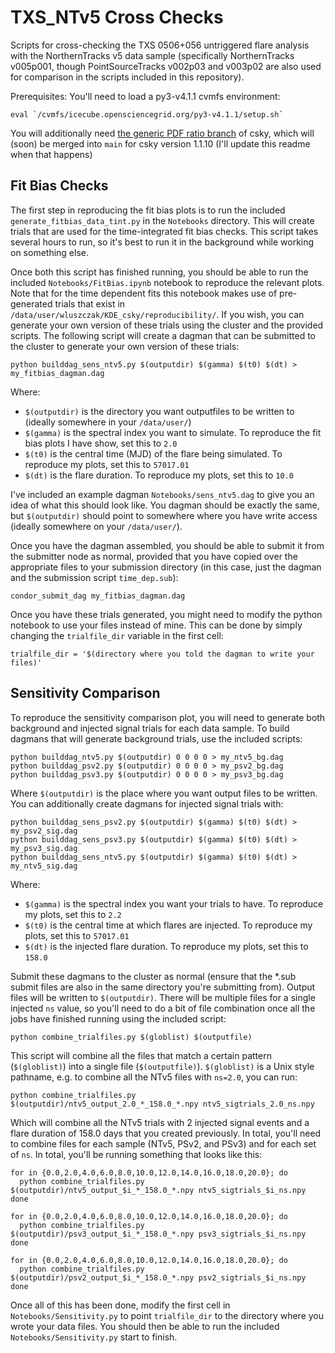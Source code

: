# TXS_NTv5 Cross Checks
Scripts for cross-checking the TXS 0506+056 untriggered flare analysis with the NorthernTracks v5 data sample (specifically NorthernTracks v005p001, though PointSourceTracks v002p03 and v003p02 are also used for comparison in the scripts included in this repository). 

Prerequisites:
You'll need to load a py3-v4.1.1 cvmfs environment:
```
eval `/cvmfs/icecube.opensciencegrid.org/py3-v4.1.1/setup.sh`
```

You will additionally need [the generic PDF ratio branch](https://github.com/icecube/csky/tree/feature/generic-pdf-ratio) of csky, which will (soon) be merged into `main` for csky version 1.1.10 (I'll update this readme when that happens)

## Fit Bias Checks

The first step in reproducing the fit bias plots is to run the included `generate_fitbias_data_tint.py` in the `Notebooks` directory. This will create trials that are used for the time-integrated fit bias checks. This script takes several hours to run, so it's best to run it in the background while working on something else. 

Once both this script has finished running, you should be able to run the included `Notebooks/FitBias.ipynb` notebook to reproduce the relevant plots. Note that for the time dependent fits this notebook makes use of pre-generated trials that exist in `/data/user/wluszczak/KDE_csky/reproducibility/`. If you wish, you can generate your own version of these trials using the cluster and the provided scripts. The following script will create a dagman that can be submitted to the cluster to generate your own version of these trials:

```
python builddag_sens_ntv5.py $(outputdir) $(gamma) $(t0) $(dt) > my_fitbias_dagman.dag
```

Where:
- `$(outputdir)` is the directory you want outputfiles to be written to (ideally somewhere in your `/data/user/`)
- `$(gamma)` is the spectral index you want to simulate. To reproduce the fit bias plots I have show, set this to `2.0`
- `$(t0)` is the central time (MJD) of the flare being simulated. To reproduce my plots, set this to `57017.01`
- `$(dt)` is the flare duration. To reproduce my plots, set this to `10.0`

I've included an example dagman `Notebooks/sens_ntv5.dag` to give you an idea of what this should look like. You dagman should be exactly the same, but `$(outputdir)` should point to somewhere where you have write access (ideally somewhere on your `/data/user/`). 

Once you have the dagman assembled, you should be able to submit it from the submitter node as normal, provided that you have copied over the appropriate files to your submission directory (in this case, just the dagman and the submission script `time_dep.sub`):

```
condor_submit_dag my_fitbias_dagman.dag
```
Once you have these trials generated, you might need to modify the python notebook to use your files instead of mine. This can be done by simply changing the `trialfile_dir` variable in the first cell:

```
trialfile_dir = '$(directory where you told the dagman to write your files)'
```

## Sensitivity Comparison
To reproduce the sensitivity comparison plot, you will need to generate both background and injected signal trials for each data sample. To build dagmans that will generate background trials, use the included scripts:

```
python builddag_ntv5.py $(outputdir) 0 0 0 0 > my_ntv5_bg.dag
python builddag_psv2.py $(outputdir) 0 0 0 0 > my_psv2_bg.dag
python builddag_psv3.py $(outputdir) 0 0 0 0 > my_psv3_bg.dag
```

Where `$(outputdir)` is the place where you want output files to be written. You can additionally create dagmans for injected signal trials with:

```
python builddag_sens_psv2.py $(outputdir) $(gamma) $(t0) $(dt) > my_psv2_sig.dag
python builddag_sens_psv3.py $(outputdir) $(gamma) $(t0) $(dt) > my_psv3_sig.dag
python builddag_sens_ntv5.py $(outputdir) $(gamma) $(t0) $(dt) > my_ntv5_sig.dag
```

Where:
- `$(gamma)` is the spectral index you want your trials to have. To reproduce my plots, set this to `2.2`
- `$(t0)` is the central time at which flares are injected. To reproduce my plots, set this to `57017.01`
- `$(dt)` is the injected flare duration. To reproduce my plots, set this to `158.0`

Submit these dagmans to the cluster as normal (ensure that the *.sub submit files are also in the same directory you're submitting from). Output files will be written to `$(outputdir)`. There will be multiple files for a single injected `ns` value, so you'll need to do a bit of file combination once all the jobs have finished running using the included script:

```
python combine_trialfiles.py $(globlist) $(outputfile)
```

This script will combine all the files that match a certain pattern (`$(globlist)`) into a single file (`$(outputfile)`). `$(globlist)` is a Unix style pathname, e.g. to combine all the NTv5 files with `ns=2.0`, you can run:

```
python combine_trialfiles.py $(outputdir)/ntv5_output_2.0_*_158.0_*.npy ntv5_sigtrials_2.0_ns.npy
```

Which will combine all the NTv5 trials with 2 injected signal events and a flare duration of 158.0 days that you created previously. In total, you'll need to combine files for each sample (NTv5, PSv2, and PSv3) and for each set of `ns`. In total, you'll be running something that looks like this:

```
for in {0.0,2.0,4.0,6.0,8.0,10.0,12.0,14.0,16.0,18.0,20.0}; do
  python combine_trialfiles.py $(outputdir)/ntv5_output_$i_*_158.0_*.npy ntv5_sigtrials_$i_ns.npy
done

for in {0.0,2.0,4.0,6.0,8.0,10.0,12.0,14.0,16.0,18.0,20.0}; do
  python combine_trialfiles.py $(outputdir)/psv3_output_$i_*_158.0_*.npy psv3_sigtrials_$i_ns.npy
done

for in {0.0,2.0,4.0,6.0,8.0,10.0,12.0,14.0,16.0,18.0,20.0}; do
  python combine_trialfiles.py $(outputdir)/psv2_output_$i_*_158.0_*.npy psv2_sigtrials_$i_ns.npy
done
```

Once all of this has been done, modify the first cell in `Notebooks/Sensitivity.py` to point `trialfile_dir` to the directory where you wrote your data files. You should then be able to run the included `Notebooks/Sensitivity.py` start to finish. 
